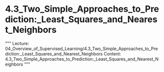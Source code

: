 # 4.3_Two_Simple_Approaches_to_Prediction:_Least_Squares_and_Nearest_Neighbors
"""
Lecture: 04_Overview_of_Supervised_Learning/4.3_Two_Simple_Approaches_to_Prediction:_Least_Squares_and_Nearest_Neighbors
Content: 4.3_Two_Simple_Approaches_to_Prediction:_Least_Squares_and_Nearest_Neighbors
"""
